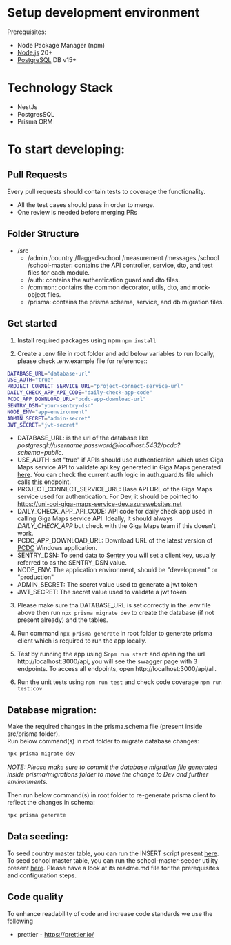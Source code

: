 # Setup development environment

Prerequisites:

- Node Package Manager (npm)
- [Node.js](https://nodejs.org/) 20+
- [PostgreSQL](https://www.postgresql.org/) DB v15+

# Technology Stack

- NestJs
- PostgresSQL
- Prisma ORM

# To start developing:

## Pull Requests

Every pull requests should contain tests to coverage the functionality.

- All the test cases should pass in order to merge.
- One review is needed before merging PRs

## Folder Structure

- /src
  - /admin /country /flagged-school /measurement /messages /school /school-master: contains the API controller, service, dto, and test files for each module.
  - /auth: contains the authentication guard and dto files.
  - /common: contains the common decorator, utils, dto, and mock-object files.
  - /prisma: contains the prisma schema, service, and db migration files.

## Get started

1. Install required packages using npm `npm install`

2. Create a .env file in root folder and add below variables to run locally, please check .env.example file for reference::

```bash
DATABASE_URL="database-url"
USE_AUTH="true"
PROJECT_CONNECT_SERVICE_URL="project-connect-service-url"
DAILY_CHECK_APP_API_CODE="daily-check-app-code"
PCDC_APP_DOWNLOAD_URL="pcdc-app-download-url"
SENTRY_DSN="your-sentry-dsn"
NODE_ENV="app-environment"
ADMIN_SECRET="admin-secret"
JWT_SECRET="jwt-secret"
```

- DATABASE_URL: is the url of the database like <i>postgresql://username:password@localhost:5432/pcdc?schema=public</i>.
- USE_AUTH: set "true" if APIs should use authentication which uses Giga Maps service API to validate api key generated in Giga Maps generated [here](https://uni-ooi-giga-maps-frontend-dev.azurewebsites.net/docs/explore-api). You can check the current auth logic in auth.guard.ts file which calls [this](https://uni-ooi-giga-maps-service-dev.azurewebsites.net/api/v1/#/Validate%20Api%20Key/get_api_v1_validate_api_key__apiCode_) endpoint.
- PROJECT_CONNECT_SERVICE_URL: Base API URL of the Giga Maps service used for authentication. For Dev, it should be pointed to https://uni-ooi-giga-maps-service-dev.azurewebsites.net
- DAILY_CHECK_APP_API_CODE: API code for daily check app used in calling Giga Maps service API. Ideally, it should always <i>DAILY_CHECK_APP</i> but check with the Giga Maps team if this doesn't work.
- PCDC_APP_DOWNLOAD_URL: Download URL of the latest version of [PCDC](https://github.com/unicef/project-connect-daily-check-app) Windows application.
- SENTRY_DSN: To send data to [Sentry](https://docs.sentry.io/) you will set a client key, usually referred to as the SENTRY_DSN value.
- NODE_ENV: The application environment, should be "development" or "production"
- ADMIN_SECRET: The secret value used to generate a jwt token
- JWT_SECRET: The secret value used to validate a jwt token

3. Please make sure tha DATABASE_URL is set correctly in the .env file above then run `npx prisma migrate dev` to create the database (if not present already) and the tables.

4. Run command `npx prisma generate` in root folder to generate prisma client which is required to run the app locally.

5. Test by running the app using $`npm run start` and opening the url http://localhost:3000/api, you will see the swagger page with 3 endpoints. To access all endpoints, open http://localhost:3000/api/all.
6. Run the unit tests using `npm run test` and check code coverage `npm run test:cov`

## Database migration:

Make the required changes in the prisma.schema file (present inside src/prisma folder). <br />
Run below command(s) in root folder to migrate database changes:

```bash
npx prisma migrate dev
```

<i>NOTE: Please make sure to commit the database migration file generated inside prisma/migrations folder to move the change to Dev and further environments.</i>

Then run below command(s) in root folder to re-generate prisma client to reflect the changes in schema:

```bash
npx prisma generate
```

## Data seeding:

To seed country master table, you can run the INSERT script present [here](https://github.com/unicef/giga-meter-backend/blob/main/src/prisma/scripts/country-insert-script.sql).
<br/>
To seed school master table, you can run the school-master-seeder utility present [here](https://github.com/unicef/giga-meter-backend/tree/main/utility/school-master-seeder). Please have a look at its readme.md file for the prerequisites and configuration steps.

## Code quality

To enhance readability of code and increase code standards we use the following

- prettier - https://prettier.io/
